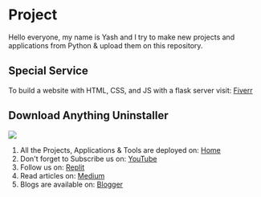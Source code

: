 # Project
Hello everyone, my name is Yash and I try to make new projects and applications from Python & upload them on this repository.

## Special Service
To build a website with HTML, CSS, and JS with a flask server visit: [Fiverr](https://www.fiverr.com/yash12007/create-a-flask-server-using-python-html-css-and-javascript)

## Download Anything Uninstaller
<a href='https://github.com/Yash12007/Project/tree/main/applications'><img src="https://raw.githubusercontent.com/Yash12007/Max/main/Anything_Uninstaller.ico"></a>
1. All the Projects, Applications & Tools are deployed on: [Home](https://yash12007.github.io/)
2. Don't forget to Subscribe us on: [YouTube](https://www.youtube.com/@Yash12007)
3. Follow us on: [Replit](https://replit.com/@Yash12007/)
4. Read articles on: [Medium](https://www.medium.com/@Yash12007)
5. Blogs are available on: [Blogger](https://yash12007.github.com)

